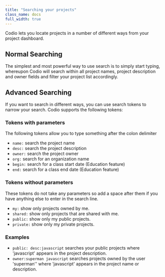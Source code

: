 ```yaml
---
title: "Searching your projects"
class_name: docs
full_width: true
---
```


Codio lets you locate projects in a number of different ways from your project dashboard.

## Normal Searching
The simplest and most powerful way to use search is to simply start typing, whereupon Codio will search within all project names, project description and owner fields and filter your project list accordingly.

## Advanced Searching
If you want to search in different ways, you can use search tokens to narrow your search. Codio supports the following tokens:

### Tokens with parameters
The following tokens allow you to type something after the colon delimiter

- `name:` search the project name
- `desc:` search the project description
- `owner:` search the project owner
- `org:` search for an organization name
- `begin:` search for a class start date (Education feature)
- `end:` search for a class end date (Education feature)

### Tokens without parameters
These tokens do not take any parameters so add a space after them if you have anything else to enter in the search line.

- `my:` show only projects owned by me.
- `shared:` show only projects that are shared with me.
- `public:` show only my public projects.
- `private:` show only my private projects.

### Examples
- `public: desc:javascript` searches your public projects where 'javascript' appears in the project description.
- `owner:superman javascript` searches projects owned by the user 'superman'' where 'javascript' appears in the project name or description.